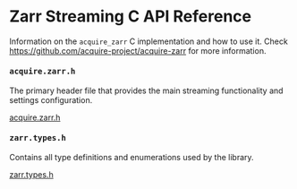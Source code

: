 # Zarr Streaming C API Reference

Information on the `acquire_zarr` C implementation and how to use it. Check
https://github.com/acquire-project/acquire-zarr for more information.

<div class="cards">
    <div class="card">
        <h4><pre>acquire.zarr.h</pre></h4>
        <p>The primary header file that provides the main streaming functionality and settings configuration.</p>
        <a href="../../acquire_zarr_c_api/acquire_8zarr_8h" class="button">acquire.zarr.h</a>
    </div>
    <div class="card">
        <h4><pre>zarr.types.h</pre></h4>
        <p>Contains all type definitions and enumerations used by the library.</p>
        <a href="../../acquire_zarr_c_api/zarr_8types_8h" class="button">zarr.types.h</a>
    </div>
</div>

